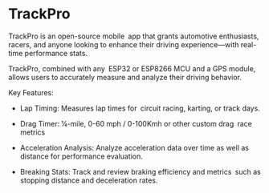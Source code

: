 # TrackPro

TrackPro is an open-source mobile app that grants automotive enthusiasts, racers, and anyone looking to enhance their driving experience—with real-time performance stats.

TrackPro, combined with any ESP32 or ESP8266 MCU and a GPS module, allows users to accurately measure and analyze their driving behavior.

Key Features:
- Lap Timing: Measures lap times for circuit racing, karting, or track days.
  
- Drag Timer: ¼-mile, 0-60 mph / 0-100Kmh or other custom drag race metrics
  
- Acceleration Analysis: Analyze acceleration data over time as well as distance for performance evaluation.
  
- Breaking Stats: Track and review braking efficiency and metrics such as stopping distance and deceleration rates.
